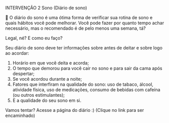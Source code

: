 INTERVENÇÃO 2 Sono (Diário de sono)

🥱 O diário do sono é uma ótima forma de verificar sua rotina de sono e quais hábitos você pode melhorar. Você pode fazer por quanto tempo achar necessário, mas o recomendado é de pelo menos uma semana, tá?

Legal, né? E como eu faço?

Seu diário de sono deve ter informações sobre antes de deitar e sobre logo ao acordar:

1) Horário em que você deita e acorda;
2) O tempo que demorou para você  cair no sono e para sair da cama após despertar;
3) Se você acordou durante a noite;
4) Fatores que interfiram na qualidade do sono: uso de tabaco, álcool, atividade física, uso de medicações, consumo de bebidas com cafeína (ou outros estimulantes);
5) E a qualidade do seu sono em si.

Vamos tentar?
Acesse a página do diário :) (Clique no link para ser encaminhado)